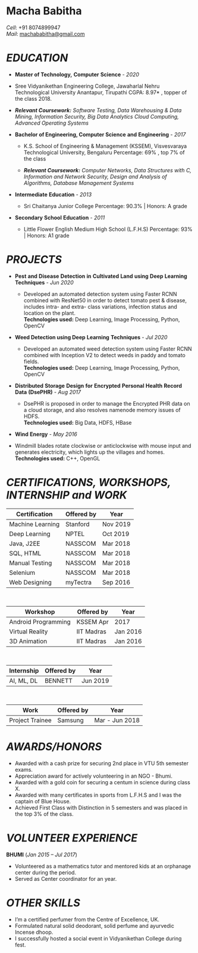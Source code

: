 # **Macha Babitha**
*Cell*: +91 8074899947  <br>
*Mail*: machababitha@gmail.com

# ***EDUCATION***

-  **Master of Technology,**  **Computer**  **Science**  - _2020_
  - Sree Vidyanikethan Engineering College, Jawaharlal Nehru Technological University Anantapur, Tirupathi CGPA: 8.97* , topper of the class 2018.
  
  - ***Relevant Coursework:*** _Software Testing, Data Warehousing & Data Mining, Information Security, Big Data Analytics Cloud Computing, Advanced Operating Systems_

- **Bachelor of Engineering, Computer Science**  **and**  **Engineering**  _- 2017_

  - K.S. School of Engineering & Management (KSSEM), Visvesvaraya Technological University, Bengaluru Percentage: 69% , top 7% of the class

  - ***Relevant Coursework:*** _Computer Networks, Data Structures with C, Information and Network Security, Design and Analysis of Algorithms, Database Management Systems_

- **Intermediate**  **Education** -  _2013_

  - Sri Chaitanya Junior College Percentage: 90.3% | Honors: A grade

- **Secondary**  **School**  **Education** -  _2011_

  - Little Flower English Medium High School (L.F.H.S) Percentage: 93% | Honors: A1 grade




# ***PROJECTS***

- **Pest**  **and**  **Disease**  **Detection**  **in**  **Cultivated**  **Land**  **using**  **Deep**  **Learning**  **Techniques**  - _Jun_  _2020_

  -  Developed  an  automated  detection  system  using  Faster  RCNN  combined  with  ResNet50  in  order  to  detect  tomato pest  &  disease,  includes  intra-  and  extra-  class  variations,  infection  status  and  location  on  the  plant. <br>
**Technologies used:** Deep Learning, Image Processing, Python, OpenCV  <br>

-  **Weed Detection using Deep**  **Learning**  **Techniques**  - _Jul_  _2020_

     - Developed  an  automated  weed  detection  system  using  Faster  RCNN  combined  with  Inception  V2  to  detect  weeds in paddy and tomato  fields. <br>
**Technologies used:** Deep Learning, Image Processing, Python, OpenCV  <br>

- **Distributed**  **Storage**  **Design**  **for**  **Encrypted**  **Personal**  **Health**  **Record**  **Data**  **(DsePHR)**  - _Aug_  _2017_

  - DsePHR  is  proposed  in  order  to  manage  the  Encrypted  PHR  data  on  a  cloud  storage,  and  also  resolves  namenode memory issues of  HDFS. <br>
**Technologies used:** Big Data, HDFS, HBase  <br>

-  **Wind**  **Energy**  - _May_  _2016_

  - Windmill  blades  rotate  clockwise  or  anticlockwise  with  mouse  input  and  generates  electricity,  which  lights  up  the villages and  homes. <br>
**Technologies used:** C++, OpenGL



# ***CERTIFICATIONS, WORKSHOPS, INTERNSHIP and WORK***


Certification | Offered by | Year
---|---|--
Machine  Learning | Stanford | Nov 2019
Deep Learning | NPTEL | Oct 2019
Java, J2EE | NASSCOM | Mar 2018
SQL, HTML | NASSCOM | Mar 2018
Manual Testing | NASSCOM| Mar 2018
Selenium | NASSCOM | Mar 2018
Web Designing |myTectra| Sep 2016

<br>


Workshop| Offered by | Year
---|---|---
Android Programming | KSSEM Apr |2017
Virtual Reality| IIT Madras | Jan 2016
3D Animation | IIT Madras |Jan 2016

<br>


Internship| Offered by | Year
---|---|---
AI, ML, DL | BENNETT | Jun 2019


<br>


Work| Offered by | Year
---|---|---
Project Trainee | Samsung | Mar - Jun 2018

# ***AWARDS/HONORS***

- Awarded with a cash prize for securing 2nd place in VTU 5th semester  exams.
- Appreciation award for actively volunteering in an NGO -  Bhumi.
- Awarded with a gold coin for securing a centum in science during class  X.
- Awarded with many certificates in sports from L.F.H.S and I was the captain of Blue  House.
- Achieved First Class with Distinction in 5 semesters and was placed in the top 3% of the  class.
 

# ***VOLUNTEER EXPERIENCE***

**BHUMI**   (_Jan 2015 – Jul_  _2017_)
-  Volunteered as a mathematics tutor and mentored kids at an orphanage center during the  period.
- Served as Center coordinator for an  year.



# ***OTHER SKILLS***

- I’m a certified perfumer from the Centre of Excellence,  UK.
- Formulated natural solid deodorant, solid perfume and ayurvedic Incense  dhoop.
- I successfully hosted a social event in Vidyanikethan College during  fest.


